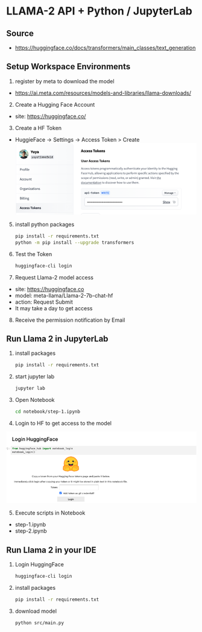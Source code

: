 # LLAMA-2 API + Python / JupyterLab

## Source
- https://huggingface.co/docs/transformers/main_classes/text_generation

## Setup Workspace Environments

1. register by meta to download the model

- https://ai.meta.com/resources/models-and-libraries/llama-downloads/

2. Create a Hugging Face Account
- site: https://huggingface.co/

3. Create a HF Token
- HuggieFace -> Settings -> Access Token > Create
![Screenshot](/img/hf-token.png)

5. install python packages
    ```bash
    pip install -r requirements.txt
    python -m pip install --upgrade transformers
    ```

6. Test the Token
    ```bash
    huggingface-cli login
    ```

7. Request Llama-2 model access
- site: https://huggingface.co
- model: meta-llama/Llama-2-7b-chat-hf
- action: Request Submit
- It may take a day to get access

8. Receive the permission notification by Email

## Run Llama 2 in JupyterLab
1. install packages
    ```bash
    pip install -r requirements.txt
    ```

2. start jupyter lab
    ```bash
    jupyter lab 
    ```

3. Open Notebook 
    ```bash
    cd notebook/step-1.ipynb
    ```

4. Login to HF to get access to the model

![Screenshot](/img/login-hf.png)

5. Execute scripts in Notebook

- step-1.ipynb
- step-2.ipynb


## Run Llama 2 in your IDE

1. Login HuggingFace
    ```bash
    huggingface-cli login
    ```

2. install packages
    ```bash
    pip install -r requirements.txt
    ```
3. download model
    ```bash
    python src/main.py
    ```